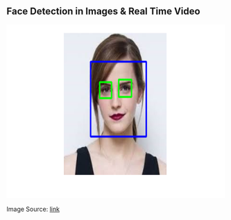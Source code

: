 ## Face Detection in Images & Real Time Video
<img src="img.png" alt="Logo" width="600" height="400">

Image Source: [link](https://medium.com/dataseries/face-recognition-with-opencv-haar-cascade-a289b6ff042a)
